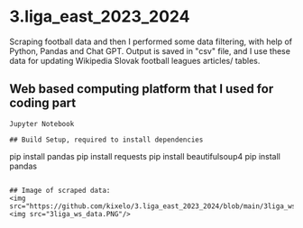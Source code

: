 # 3.liga_east_2023_2024
Scraping football data and then I performed some data filtering, with help of Python, Pandas and Chat GPT.
Output is saved in "csv" file, and I use these data for updating Wikipedia Slovak football leagues articles/ tables.

## Web based computing platform that I used for coding part
```
Jupyter Notebook

## Build Setup, required to install dependencies
```
pip install pandas
pip install requests
pip install beautifulsoup4
pip install pandas
```

## Image of scraped data:
<img src="https://github.com/kixelo/3.liga_east_2023_2024/blob/main/3liga_ws_data.PNG"/>
<img src="3liga_ws_data.PNG"/>
